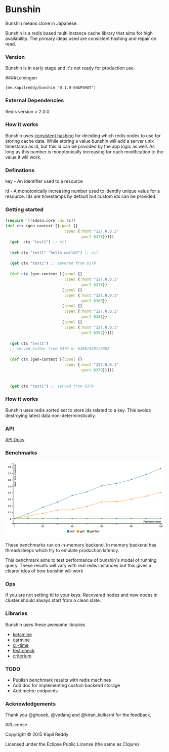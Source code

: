 # Bunshin

Bunshin means clone in Japanese.

Bunshin is a redis based multi instance cache library that aims for high availability. The primary ideas used are consistent hashing and repair on read.


### Version
Bunshin is in early stage and it's not ready for production use.

####Leiningen
```
[me.kapilreddy/bunshin "0.1.0-SNAPSHOT"]
```

### External Dependencies

Redis version > 2.0.0

### How it works

Bunshin uses [consistent hashing](http://en.wikipedia.org/wiki/Consistent_hashing) for deciding which redis nodes to use for storing cache data. While storing a value bunshin will add a server unix timestamp as id, but this id can be provided by the app logic as well. As long as this number is monotonically increasing for each modification to the value it will work.


### Definations

key - An identifier used to a resource

id - A monotonically increasing number used to identify unique value for a resource. Ids are timestamps by default but custom ids can be provided.


### Getting started

```clojure
(require '[redusa.core :as rc])
(def ctx (gen-context [{:pool {}
                          :spec {:host "127.0.0.1"
                                 :port 6379}}]))
  (get  ctx "test1") ;; nil

  (set ctx "test1" "hello world3") ;; nil

  (get ctx "test1") ;; severed from 6379

  (def ctx (gen-context [{:pool {}
                          :spec {:host "127.0.0.1"
                                 :port 6379}}
                         {:pool {}
                          :spec {:host "127.0.0.1"
                                 :port 6380}}
                         {:pool {}
                          :spec {:host "127.0.0.1"
                                 :port 6381}}
                         {:pool {}
                          :spec {:host "127.0.0.1"
                                 :port 6382}}]))

  (get ctx "test1")
  ;; served either from 6379 or 6380/6381/6382

  (def ctx (gen-context [{:pool {}
                          :spec {:host "127.0.0.1"
                                 :port 6379}}]))


  (get ctx "test1") ;; served from 6379
```

### How it works
Bunshin uses redis sorted set to store ids related to a key. This avoids destroying latest data non-determinstically.


### API

[API Docs](http://kapilreddy.github.io/bunshin/bunshin.core.html)

### Benchmarks

![Bunshin commands benchmark](benchmarks/benchmarks.png?raw=true "Bunshin commands benchmark on in-memory backend")

These benchmarks run on in-memory backend. In memory backend has thread/sleeps which try to emulate production latency.

This benchmark aims to test performance of bunshin's model of running query. These results will vary with real redis instances but this gives a clearer idea of how bunshin will work

### Ops

If you are not setting ttl to your keys. Recovered nodes and new nodes in cluster should always start from a clean slate.

### Libraries
Bunshin uses these awesome libraries

- [ketamine](https://github.com/ghoseb/ketamine)
- [carmine](https://github.com/ptaoussanis/carmine)
- [clj-time](https://github.com/clj-time/clj-time)
- [test.check](https://github.com/clojure/test.check)
- [criterium](https://github.com/hugoduncan/criterium)

### TODO
- Publish benchmark results with redis machines
- Add doc for implementing custom backend storage
- Add metric endpoints

### Acknowledgements
Thank you @ghoseb, @vedang and @kiran_kulkarni for the feedback.


##License

Copyright © 2015 Kapil Reddy

Licensed under the Eclipse Public License (the same as Clojure)
